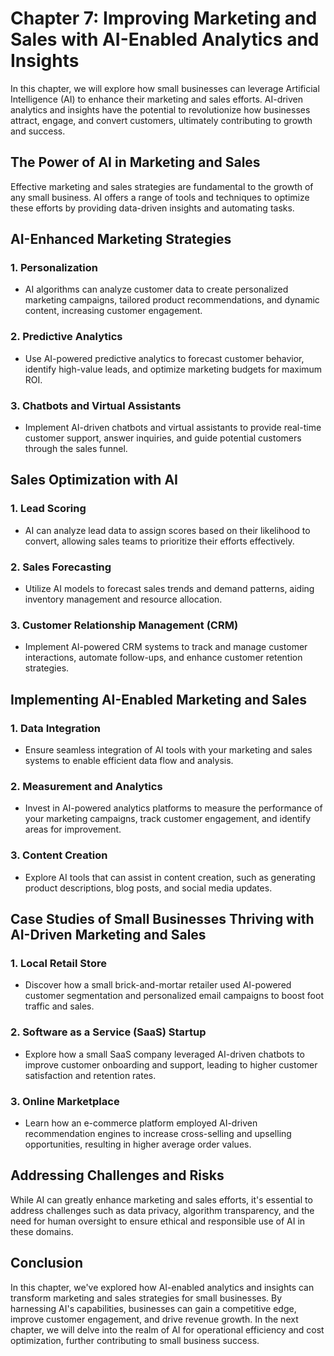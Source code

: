 Chapter 7: Improving Marketing and Sales with AI-Enabled Analytics and Insights
===============================================================================

In this chapter, we will explore how small businesses can leverage Artificial Intelligence (AI) to enhance their marketing and sales efforts. AI-driven analytics and insights have the potential to revolutionize how businesses attract, engage, and convert customers, ultimately contributing to growth and success.

The Power of AI in Marketing and Sales
--------------------------------------

Effective marketing and sales strategies are fundamental to the growth of any small business. AI offers a range of tools and techniques to optimize these efforts by providing data-driven insights and automating tasks.

AI-Enhanced Marketing Strategies
--------------------------------

### 1. **Personalization**

* AI algorithms can analyze customer data to create personalized marketing campaigns, tailored product recommendations, and dynamic content, increasing customer engagement.

### 2. **Predictive Analytics**

* Use AI-powered predictive analytics to forecast customer behavior, identify high-value leads, and optimize marketing budgets for maximum ROI.

### 3. **Chatbots and Virtual Assistants**

* Implement AI-driven chatbots and virtual assistants to provide real-time customer support, answer inquiries, and guide potential customers through the sales funnel.

Sales Optimization with AI
--------------------------

### 1. **Lead Scoring**

* AI can analyze lead data to assign scores based on their likelihood to convert, allowing sales teams to prioritize their efforts effectively.

### 2. **Sales Forecasting**

* Utilize AI models to forecast sales trends and demand patterns, aiding inventory management and resource allocation.

### 3. **Customer Relationship Management (CRM)**

* Implement AI-powered CRM systems to track and manage customer interactions, automate follow-ups, and enhance customer retention strategies.

Implementing AI-Enabled Marketing and Sales
-------------------------------------------

### 1. **Data Integration**

* Ensure seamless integration of AI tools with your marketing and sales systems to enable efficient data flow and analysis.

### 2. **Measurement and Analytics**

* Invest in AI-powered analytics platforms to measure the performance of your marketing campaigns, track customer engagement, and identify areas for improvement.

### 3. **Content Creation**

* Explore AI tools that can assist in content creation, such as generating product descriptions, blog posts, and social media updates.

Case Studies of Small Businesses Thriving with AI-Driven Marketing and Sales
----------------------------------------------------------------------------

### 1. **Local Retail Store**

* Discover how a small brick-and-mortar retailer used AI-powered customer segmentation and personalized email campaigns to boost foot traffic and sales.

### 2. **Software as a Service (SaaS) Startup**

* Explore how a small SaaS company leveraged AI-driven chatbots to improve customer onboarding and support, leading to higher customer satisfaction and retention rates.

### 3. **Online Marketplace**

* Learn how an e-commerce platform employed AI-driven recommendation engines to increase cross-selling and upselling opportunities, resulting in higher average order values.

Addressing Challenges and Risks
-------------------------------

While AI can greatly enhance marketing and sales efforts, it's essential to address challenges such as data privacy, algorithm transparency, and the need for human oversight to ensure ethical and responsible use of AI in these domains.

Conclusion
----------

In this chapter, we've explored how AI-enabled analytics and insights can transform marketing and sales strategies for small businesses. By harnessing AI's capabilities, businesses can gain a competitive edge, improve customer engagement, and drive revenue growth. In the next chapter, we will delve into the realm of AI for operational efficiency and cost optimization, further contributing to small business success.
